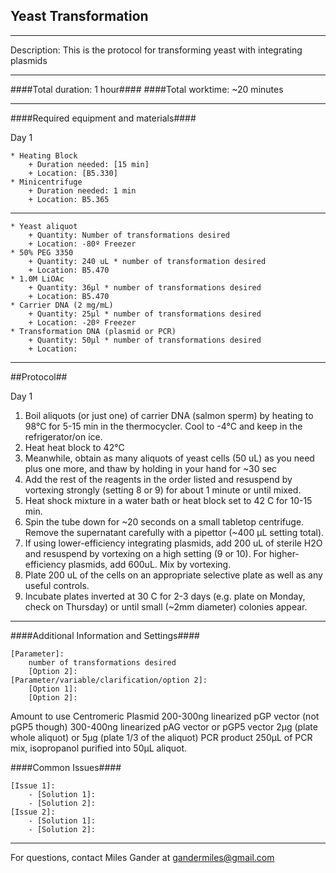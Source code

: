 Yeast Transformation
--------------
- - - - - - - - - - - - - - - - - - - - - - - - - - - - - - - - - - - - - - - - - - - -
Description: This is the protocol for transforming yeast with integrating plasmids 

- - - - - - - - - - - - - - - - - - - - - - - - - - - - - - - - - - - - - - - - - - - -
####Total duration: 1 hour####
####Total worktime: ~20 minutes
    
- - - - - - - - - - - - - - - - - - - - - - - - - - - - - - - - - - - - - - - - - - - -

####Required equipment and materials####

Day 1

    * Heating Block
        + Duration needed: [15 min]
        + Location: [B5.330]
    * Minicentrifuge
        + Duration needed: 1 min
        + Location: B5.365
  
------

    * Yeast aliquot
        + Quantity: Number of transformations desired
        + Location: -80º Freezer
    * 50% PEG 3350
        + Quantity: 240 uL * number of transformation desired
        + Location: B5.470
    * 1.0M LiOAc
        + Quantity: 36µl * number of transformations desired
        + Location: B5.470 
    * Carrier DNA (2 mg/mL)
        + Quantity: 25µl * number of transformations desired
        + Location: -20º Freezer
    * Transformation DNA (plasmid or PCR)
        + Quantity: 50µl * number of transformations desired
        + Location: 
    
    

- - - - - - - - - - - - - - - - - - - - - - - - - - - - - - - - - - - - - - - - - - - - 

##Protocol##

Day 1

1. Boil aliquots (or just one) of carrier DNA (salmon sperm) by heating to 98°C for 5-15 min in the thermocycler.  Cool to -4°C and keep in the refrigerator/on ice.
2. Heat heat block to 42°C
3. Meanwhile, obtain as many aliquots of yeast cells (50 uL) as you need plus one more, and thaw by holding in your hand for ~30 sec
4. Add the rest of the reagents in the order listed and resuspend by vortexing strongly (setting 8 or 9) for about 1 minute or until mixed.
5. Heat shock mixture in a water bath or heat block set to 42 C for 10-15 min. 
6. Spin the tube down for ~20 seconds on a small tabletop centrifuge.  Remove the supernatant carefully with a pipettor (~400 µL setting total).
7. If using lower-efficiency integrating plasmids, add 200 uL of sterile H2O and resuspend by vortexing on a high setting (9 or 10). For higher-efficiency plasmids, add 600uL.  Mix by vortexing.
8. Plate 200 uL of the cells on an appropriate selective plate as well as any useful controls.
9. Incubate plates inverted at 30 C for 2-3 days (e.g. plate on Monday, check on Thursday) or until small (~2mm diameter) colonies appear.


- - - - - - - - - - - - - - - - - - - - - - - - - - - - - - - - - - - - - - - - - - - - 
    
    
####Additional Information and Settings####

    [Parameter]:
        number of transformations desired
        [Option 2]:
    [Parameter/variable/clarification/option 2]:
        [Option 1]:
        [Option 2]:


Amount to use Centromeric Plasmid 200-300ng linearized pGP vector (not pGP5 though) 300-400ng linearized pAG vector or pGP5 vector 2µg (plate whole aliquot) or 5µg (plate 1/3 of the aliquot) PCR product 250µL of PCR mix, isopropanol purified into 50µL aliquot.


####Common Issues####

    [Issue 1]:
        - [Solution 1]:
        - [Solution 2]:
    [Issue 2]:
        - [Solution 1]:
        - [Solution 2]:
- - - - - - - - - - - - - - - - - - - - - - - - - - - - - - - - - - - - - - - - - - - - 
       
For questions, contact Miles Gander at gandermiles@gmail.com    
